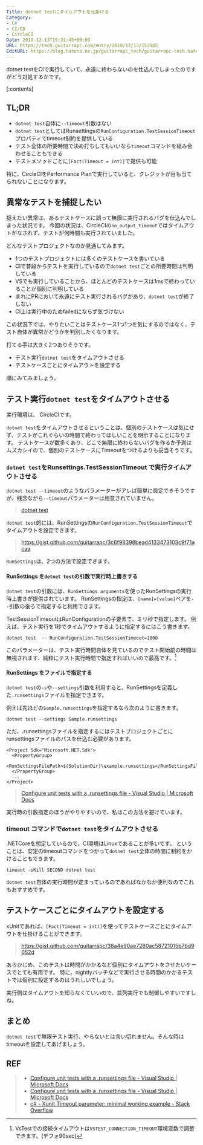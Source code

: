 ```yaml
---
Title: dotnet testにタイムアウトを仕掛ける
Category:
- C#
- CI/CD
- CircleCI
Date: 2019-12-13T15:31:45+09:00
URL: https://tech.guitarrapc.com/entry/2019/12/13/153145
EditURL: https://blog.hatena.ne.jp/guitarrapc_tech/guitarrapc-tech.hatenablog.com/atom/entry/26006613482239589
---
```


dotnet testをCIで実行していて、永遠に終わらないのを仕込んでしまったのですがどう対処するかです。

[:contents]

## TL;DR

* `dotnet test`自体に`--timeout`引数はない
* `dotnet test`としてはRunsettingsの`RunConfiguration.TestSessionTimeout`プロパティでtimeout制約を提供している
* テスト全体の所要時間で決め打ちしてもいいなら`timeout`コマンドを組み合わせることもできる
* テストメソッドごとに`[Fact(Timeout = int)]`で提供も可能

特に、CircleCIをPerformance Planで実行していると、クレジットが目も当てられないことになります。

## 異常なテストを捕捉したい

捉えたい異常は、あるテストケースに誤って無限に実行されるバグを仕込んでしまった状況です。
今回の状況は、CircleCIの`no_output_timeout`ではタイムアウトがなされず、テストが何時間も実行されていました。

どんなテストプロジェクトなのか見通してみます。

* 1つのテストプロジェクトには多くのテストケースを書いている
* CIで普段からテストを実行しているので`dotnet test`ごとの所要時間は判明している
* VSでも実行していることから、ほとんどのテストケースは1msで終わっていることが個別に判明している
* まれにPRにおいて永遠にテスト実行されるバグがあり、`dotnet test`が終了しない
* CI上は実行中のためfailedにならず気づけない

この状況下では、やりたいことはテストケース1つ1つを気にするのではなく、テスト自体が異常かどうかを判別したくなります。

打てる手は大きく2つありそうです。

* テスト実行`dotnet test`をタイムアウトさせる
* テストケースごとにタイムアウトを設定する

順にみてみましょう。

## テスト実行`dotnet test`をタイムアウトさせる

実行環境は、 CircleCIです。

`dotnet test`をタイムアウトさせるということは、個別のテストケースは気にせず、テストがこれぐらいの時間で終わってほしいことを明示することになります。
テストケースが数多くあり、どこで無限に終わらないバグを作るか予測はムズカシイので、個別のテストケースにTimeoutをつけるよりも妥当そうです。

### `dotnet test`をRunsettings.TestSessionTimeout で実行タイムアウトさせる

`dotnet test --timeout`のようなパラメーターがアレば簡単に設定できそうですが、残念ながら`--timeout`パラメーターは用意されていません。

> [dotnet test](https://learn.microsoft.com/en-us/dotnet/core/tools/dotnet-test?tabs=netcore21)

`dotnet test`的には、RunSettingsの`RunConfiguration.TestSessionTimeout`でタイムアウトを設定できます。

> https://gist.github.com/guitarrapc/3c6f98398bead4133473103c9f71acaa

`RunSettings`は、2つの方法で設定できます。

#### RunSettings を`dotnet test`の引数で実行時上書きする

`dotnet test`の引数には、`RunSettings arguments`を使ったRunSettingsの実行時上書きが提供されています。
RunSettingsの指定は、`[name]=[value]`ペアを`--`引数の後ろで指定すると利用できます。

TestSessionTimeoutはRunConfigurationの子要素で、ミリ秒で指定します。
例えば、テスト実行を1秒でタイムアウトするように指定するにはこう書きます。

```
dotnet test  -- RunConfiguration.TestSessionTimeout=1000
```

このパラメーターは、テスト実行時間自体を見ているのでテスト開始前の時間は無視されます、純粋にテスト実行時間で指定すればいいので最高です。[^1]

#### RunSettings をファイルで指定する

`dotnet test`の`-s`や`--settings`引数を利用すると、RunSettingsを定義した`.runsettings`ファイルを指定できます。

例えば先ほどの`Sample.runsettings`を指定するなら次のように書きます。

```
dotnet test --settings Sample.runsettings
```

ただ、.runsettingsファイルを指定するにはテストプロジェクトごとにrunsettingsファイルのパスを仕込む必要があります。

```
<Project Sdk="Microsoft.NET.Sdk">
  <PropertyGroup>
    <RunSettingsFilePath>$(SolutionDir)\example.runsettings</RunSettingsFilePath>
  </PropertyGroup>
  ...
</Project>
```

> [Configure unit tests with a \.runsettings file \- Visual Studio \| Microsoft Docs](https://docs.microsoft.com/en-us/visualstudio/test/configure-unit-tests-by-using-a-dot-runsettings-file?view=vs-2019)

実行時の引数指定のほうがやりやすいので、私はこの方法を避けています。

### timeout コマンドで`dotnet test`をタイムアウトさせる

.NETCoreを想定しているので、CI環境はLinuxであることが多いです。
ということは、安定のtimeoutコマンドをつかって`dotnet test`全体の時間に制約をかけることもできます。

```
timeout -sKill SECOND dotnet test
```

`dotnet test`自体の実行時間が定まっているのであればなかなか便利なのでこれもおすすめです。

## テストケースごとにタイムアウトを設定する

xUnitであれば、`[Fact(Timeout = int)]`を使ってテストケースごとにタイムアウトを仕掛けることができます。

> https://gist.github.com/guitarrapc/38a4e90ae7280ac58721015b7bd9052d


あらかじめ、このテストは時間がかかるなど個別にタイムアウトをさせたいケースでとても有用です。
特に、nightlyバッチなどで実行させる時間のかかるテストでは個別に設定するのはうれしいでしょう。

実行側はタイムアウトを知らなくていいので、並列実行でも制御しやすいですしね。

## まとめ

`dotnet test`で無限テスト実行、やらないとは言い切れません。そんな時はtimeoutを設定してあげましょう。

[^1]: VsTestでの接続タイムアウトは`VSTEST_CONNECTION_TIMEOUT`環境変数で調整できます。(デフォ90sec)

## REF

> * [Configure unit tests with a \.runsettings file \- Visual Studio \| Microsoft Docs](https://docs.microsoft.com/en-us/visualstudio/test/configure-unit-tests-by-using-a-dot-runsettings-file?view=vs-2019)
> * [Configure unit tests with a \.runsettings file \- Visual Studio \| Microsoft Docs](https://docs.microsoft.com/en-us/visualstudio/test/configure-unit-tests-by-using-a-dot-runsettings-file?view=vs-2019)
> * [c\# \- Xunit Timeout parameter: minimal working example \- Stack Overflow](https://stackoverflow.com/questions/51690236/xunit-timeout-parameter-minimal-working-example)
